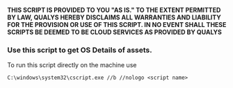 **THIS SCRIPT IS PROVIDED TO YOU "AS IS." TO THE EXTENT PERMITTED BY LAW, QUALYS HEREBY DISCLAIMS ALL WARRANTIES AND LIABILITY FOR THE PROVISION OR USE OF THIS SCRIPT. IN NO EVENT SHALL THESE SCRIPTS BE DEEMED TO BE CLOUD SERVICES AS PROVIDED BY QUALYS**

### Use this script to get OS Details of assets.
To run this script directly on the machine use
```
C:\windows\system32\cscript.exe //b //nologo <script name>
```